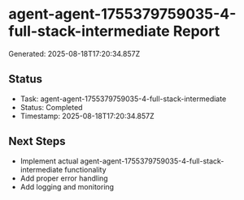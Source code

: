 # agent-agent-1755379759035-4-full-stack-intermediate Report

Generated: 2025-08-18T17:20:34.857Z

## Status
- Task: agent-agent-1755379759035-4-full-stack-intermediate
- Status: Completed
- Timestamp: 2025-08-18T17:20:34.857Z

## Next Steps
- Implement actual agent-agent-1755379759035-4-full-stack-intermediate functionality
- Add proper error handling
- Add logging and monitoring
